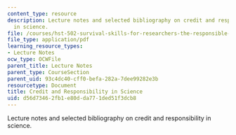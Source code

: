 ```yaml
---
content_type: resource
description: Lecture notes and selected bibliography on credit and responsibility
  in science.
file: /courses/hst-502-survival-skills-for-researchers-the-responsible-conduct-of-research-spring-2003/d56d73462fb1e80dda771ded51f3dcb8_5creditand.pdf
file_type: application/pdf
learning_resource_types:
- Lecture Notes
ocw_type: OCWFile
parent_title: Lecture Notes
parent_type: CourseSection
parent_uid: 93c4dc40-cff0-befa-282a-7dee99282e3b
resourcetype: Document
title: Credit and Responsibility in Science
uid: d56d7346-2fb1-e80d-da77-1ded51f3dcb8
---
```

Lecture notes and selected bibliography on credit and responsibility in science.


